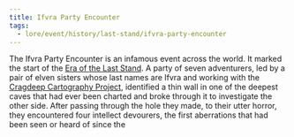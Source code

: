 ```yaml
---
title: Ifvra Party Encounter
tags:
  - lore/event/history/last-stand/ifvra-party-encounter
---
```


The Ifvra Party Encounter is an infamous event across the world. It marked the start of the [Era of the Last Stand](index.md). A party of seven adventurers, led by a pair of elven sisters whose last names are Ifvra and working with the [Cragdeep Cartography Project](../../../creature/org/busi/cragdeep-cartography.md), identified a thin wall in one of the deepest caves that had ever been charted and broke through it to investigate the other side. After passing through the hole they made, to their utter horror, they encountered four intellect devourers, the first aberrations that had been seen or heard of since the 
